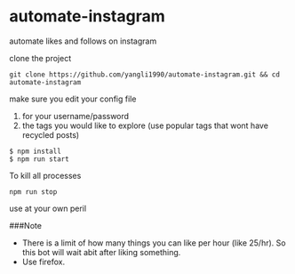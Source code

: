 # automate-instagram
automate likes and follows on instagram

clone the project

```
git clone https://github.com/yangli1990/automate-instagram.git && cd automate-instagram
```

make sure you edit your config file

1. for your username/password
2. the tags you would like to explore (use popular tags that wont have recycled posts)

```
$ npm install
$ npm run start
```

To kill all processes
```
npm run stop
```

use at your own peril

###Note
* There is a limit of how many things you can like per hour (like 25/hr). So this bot will wait abit after liking something.
* Use firefox.
